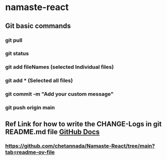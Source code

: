 # namaste-react

## Git basic commands
### git pull
### git status
### git add fileNames (selected Individual files)
### git add * (Selected all files)
### git commit -m "Add your custom message"
### git push origin main

## Ref Link for how to write the CHANGE-Logs in git README.md file [GitHub Docs](https://docs.github.com/en/get-started/writing-on-github/getting-started-with-writing-and-formatting-on-github/basic-writing-and-formatting-syntax)

### https://github.com/chetannada/Namaste-React/tree/main?tab=readme-ov-file
